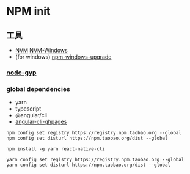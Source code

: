 # NPM init

## 工具

* [NVM](https://github.com/creationix/nvm) [NVM-Windows](https://github.com/coreybutler/nvm-windows)
* (for windows) [npm-windows-upgrade](https://github.com/felixrieseberg/npm-windows-upgrade)

### [node-gyp](https://github.com/nodejs/node-gyp)

### global dependencies

* yarn
* typescript
* @angular/cli
* [angular-cli-ghpages](https://github.com/angular-schule/angular-cli-ghpages)


```shell
npm config set registry https://registry.npm.taobao.org --global
npm config set disturl https://npm.taobao.org/dist --global

npm install -g yarn react-native-cli

yarn config set registry https://registry.npm.taobao.org --global
yarn config set disturl https://npm.taobao.org/dist --global
```